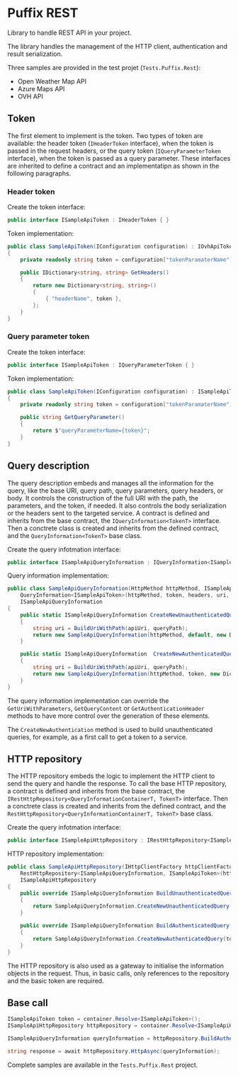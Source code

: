 # Puffix REST

Library to handle REST API in your project.

The library handles the management of the HTTP client, authentication and result serialization.

Three samples are provided in the test projet (`Tests.Puffix.Rest`):

- Open Weather Map API
- Azure Maps API
- OVH API

## Token

The first element to implement is the token. Two types of token are available: the header token (`IHeaderToken` interface), when the token is passed in the request headers, or the query token (`IQueryParameterToken` interface), when the token is passed as a query parameter. These interfaces are inherited to define a contract and an implementatipn as shown in the following paragraphs.

### Header token

Create the token interface:

```csharp
public interface ISampleApiToken : IHeaderToken { }
```

Token implementation:

```csharp
public class SampleApiToken(IConfiguration configuration) : IOvhApiToken
{
    private readonly string token = configuration["tokenParamaterName"] ?? string.Empty;

    public IDictionary<string, string> GetHeaders()
    {
        return new Dictionary<string, string>()
        {
            { "headerName", token },
        };
    }
}
```

### Query parameter token

Create the token interface:

```csharp
public interface ISampleApiToken : IQueryParameterToken { }
```

Token implementation:

```csharp
public class SampleApiToken(IConfiguration configuration) : ISampleApiToken
{
    private readonly string token = configuration["tokenParamaterName"] ?? string.Empty;

    public string GetQueryParameter()
    {
        return $"queryParameterName={token}";
    }
}
```

## Query description

The query description embeds and manages all the information for the query, like the base URI, query path, query parameters, query headers, or body. It controls the construction of the full URI with the path, the parameters, and the token, if needed. It also controls the body serialization or the headers sent to the targeted service. A contract is defined and inherits from the base contract, the `IQueryInformation<TokenT>` interface. Then a conctrete class is created and inherits from the defined contract, and the `QueryInformation<TokenT>` base class.

Create the query infotmation interface:

```csharp
public interface ISampleApiQueryInformation : IQueryInformation<ISampleApiToken> { }
```

Query information implementation:

```csharp
public class SampleApiQueryInformation(HttpMethod httpMethod, ISampleApiToken? token, IDictionary<string, string> headers, string uri, string queryParameters, string queryContent) :
    QueryInformation<ISampleApiToken>(httpMethod, token, headers, uri, queryParameters, queryContent),
    ISampleApiQueryInformation
{
    public static ISampleApiQueryInformation CreateNewUnauthenticatedQuery(HttpMethod httpMethod, string apiUri, string queryPath, string queryParameters, string queryContent)
    {
        string uri = BuildUriWithPath(apiUri, queryPath);
        return new SampleApiQueryInformation(httpMethod, default, new Dictionary<string, string>(), uri, queryParameters, queryContent);
    }

    public static ISampleApiQueryInformation  CreateNewAuthenticatedQuery(ISampleApiToken token, HttpMethod httpMethod, string apiUri, string queryPath, string queryParameters, string queryContent)
    {
        string uri = BuildUriWithPath(apiUri, queryPath);
        return new SampleApiQueryInformation(httpMethod, token, new Dictionary<string, string>(), uri, queryParameters, queryContent);
    }
}
```

The query information implementation can override the `GetUriWithParameters`, `GetQueryContent` or `GetAuthenticationHeader` methods to have more control over the generation of these elements.

The `CreateNewAuthentication` method is used to build unauthenticated queries, for example, as a first call to get a token to a service.

## HTTP repository

The HTTP repository embeds the logic to implement the HTTP client to send the query and handle the response. To call the base HTTP repository, a contract is defined and inherits from the base contract, the `IRestHttpRepository<QueryInformationContainerT, TokenT>` interface. Then a conctrete class is created and inherits from the defined contract, and the `RestHttpRepository<QueryInformationContainerT, TokenT>` base class.

Create the query infotmation interface:

```csharp
public interface ISampleApiHttpRepository : IRestHttpRepository<ISampleApiQueryInformation, ISampleApiToken> { }
```

HTTP repository implementation:

```csharp
public class SampleApiHttpRepository(IHttpClientFactory httpClientFactory) :
    RestHttpRepository<ISampleApiQueryInformation, ISampleApiToken>(httpClientFactory),
    ISampleApiHttpRepository
{
    public override ISampleApiQueryInformation BuildUnauthenticatedQuery(HttpMethod httpMethod, string apiUri, string queryPath, string queryParameters, string queryContent)
    {
        return SampleApiQueryInformation.CreateNewUnauthenticatedQuery(httpMethod, apiUri, queryPath, queryParameters, queryContent);
    }

    public override ISampleApiQueryInformation BuildAuthenticatedQuery(IAzMapsApiToken token, HttpMethod httpMethod, string apiUri, string queryPath, string queryParameters, string queryContent)
    {
        return SampleApiQueryInformation.CreateNewAuthenticatedQuery(token, httpMethod, apiUri, queryPath, queryParameters, queryContent);
    }
}
```

The HTTP repository is also used as a gateway to initialise the information objects in the request. Thus, in basic calls, only references to the repository and the basic token are required.

## Base call

```csharp
ISampleApiToken token = container.Resolve<ISampleApiToken>();
ISampleApiHttpRepository httpRepository = container.Resolve<ISampleApiHttpRepository>();

ISampleApiQueryInformation queryInformation = httpRepository.BuildAuthenticatedQuery(token, HttpMethod.Get, apiBaseUri, queryPath, queryParameters, queryContent);

string response = await httpRepository.HttpAsync(queryInformation);
```

Complete samples are available in the `Tests.Puffix.Rest` project.
